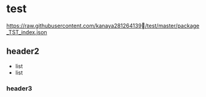 # test
https://raw.githubusercontent.com/kanaya281264139/test/master/package_TST_index.json
## header2

* list
* list

### header3
